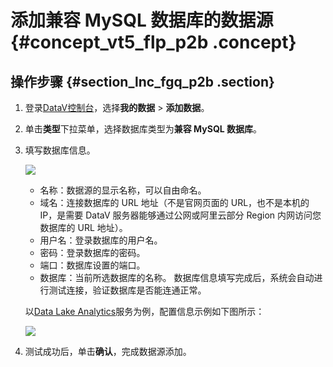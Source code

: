 # 添加兼容 MySQL 数据库的数据源 {#concept_vt5_flp_p2b .concept}

## 操作步骤 {#section_lnc_fgq_p2b .section}

1.  登录[DataV控制台](https://datav.alibabacloud.com/)，选择**我的数据** \> **添加数据**。
2.  单击**类型**下拉菜单，选择数据库类型为**兼容 MySQL 数据库**。
3.  填写数据库信息。

    ![](http://static-aliyun-doc.oss-cn-hangzhou.aliyuncs.com/assets/img/16537/15590146167910_zh-CN.png)

    -   名称：数据源的显示名称，可以自由命名。
    -   域名：连接数据库的 URL 地址（不是官网页面的 URL，也不是本机的 IP，是需要 DataV 服务器能够通过公网或阿里云部分 Region 内网访问您数据库的 URL 地址）。
    -   用户名：登录数据库的用户名。
    -   密码：登录数据库的密码。
    -   端口：数据库设置的端口。
    -   数据库：当前所选数据库的名称。
    数据库信息填写完成后，系统会自动进行测试连接，验证数据库是否能连通正常。

    以[Data Lake Analytics](https://www.alibabacloud.com/help/zh/doc-detail/70378.htm)服务为例，配置信息示例如下图所示：

    ![](http://static-aliyun-doc.oss-cn-hangzhou.aliyuncs.com/assets/img/16537/155901461747761_zh-CN.png)

4.  测试成功后，单击**确认**，完成数据源添加。

